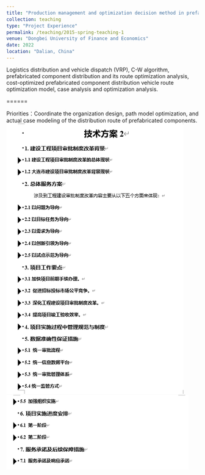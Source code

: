 ```yaml
---
title: "Production management and optimization decision method in prefabricated buildings"
collection: teaching
type: "Project Experience"
permalink: /teaching/2015-spring-teaching-1
venue: "Dongbei University of Finance and Economics"
date: 2022
location: "Dalian, China"
---
```

Logistics distribution and vehicle dispatch (VRP), C-W algorithm, prefabricated component distribution and its route optimization 
analysis, cost-optimized prefabricated component distribution vehicle route optimization model, case analysis and optimization analysis.

======

Priorities：Coordinate the organization design, path model optimization, and actual case modeling of the distribution route of 
prefabricated components.
<br/><img src='/images/Tec1.png'><br/><img src='/images/Tec2.png'><br/>



